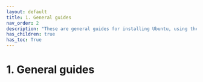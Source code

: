```yaml
---
layout: default
title: 1. General guides
nav_order: 2
description: "These are general guides for installing Ubuntu, using the command line, and the types of files used in bioinformatics."
has_children: true
has_toc: True
---
```


# 1. General guides
